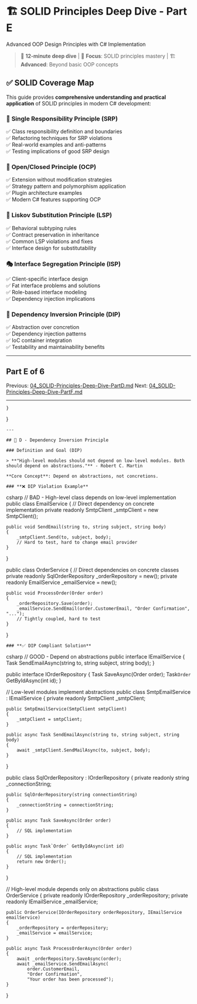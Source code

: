 # 🏗️ SOLID Principles Deep Dive - Part E

Advanced OOP Design Principles with C# Implementation

> 📖 **12-minute deep dive** | 🎯 **Focus**: SOLID principles mastery | 🏗️ **Advanced**: Beyond basic OOP concepts

## ✅ **SOLID Coverage Map**

This guide provides **comprehensive understanding and practical application** of SOLID principles in modern C# development:

### 🎯 **Single Responsibility Principle (SRP)**

✅ Class responsibility definition and boundaries  
✅ Refactoring techniques for SRP violations  
✅ Real-world examples and anti-patterns  
✅ Testing implications of good SRP design

### 🔐 **Open/Closed Principle (OCP)**

✅ Extension without modification strategies  
✅ Strategy pattern and polymorphism application  
✅ Plugin architecture examples  
✅ Modern C# features supporting OCP

### 🔄 **Liskov Substitution Principle (LSP)**

✅ Behavioral subtyping rules  
✅ Contract preservation in inheritance  
✅ Common LSP violations and fixes  
✅ Interface design for substitutability

### 🎭 **Interface Segregation Principle (ISP)**

✅ Client-specific interface design  
✅ Fat interface problems and solutions  
✅ Role-based interface modeling  
✅ Dependency injection implications

### 🔗 **Dependency Inversion Principle (DIP)**

✅ Abstraction over concretion  
✅ Dependency injection patterns  
✅ IoC container integration  
✅ Testability and maintainability benefits

---

## Part E of 6

Previous: [04_SOLID-Principles-Deep-Dive-PartD.md](04_SOLID-Principles-Deep-Dive-PartD.md)
Next: [04_SOLID-Principles-Deep-Dive-PartF.md](04_SOLID-Principles-Deep-Dive-PartF.md)

---

    }
}


    ---

    ## 🔗 D - Dependency Inversion Principle

    ### Definition and Goal (DIP)

    > **"High-level modules should not depend on low-level modules. Both should depend on abstractions."** - Robert C. Martin

    **Core Concept**: Depend on abstractions, not concretions.

    ### **❌ DIP Violation Example**
csharp
// BAD - High-level class depends on low-level implementation
public class EmailService
{
    // Direct dependency on concrete implementation
    private readonly SmtpClient _smtpClient = new SmtpClient();

    public void SendEmail(string to, string subject, string body)
    {
        _smtpClient.Send(to, subject, body);
        // Hard to test, hard to change email provider
    }
}

public class OrderService
{
    // Direct dependencies on concrete classes
    private readonly SqlOrderRepository _orderRepository = new();
    private readonly EmailService _emailService = new();

    public void ProcessOrder(Order order)
    {
        _orderRepository.Save(order);
        _emailService.SendEmail(order.CustomerEmail, "Order Confirmation", "...");
        // Tightly coupled, hard to test
    }
}

    ### **✅ DIP Compliant Solution**
csharp
// GOOD - Depend on abstractions
public interface IEmailService
{
    Task SendEmailAsync(string to, string subject, string body);
}

public interface IOrderRepository
{
    Task SaveAsync(Order order);
    Task`Order` GetByIdAsync(int id);
}

// Low-level modules implement abstractions
public class SmtpEmailService : IEmailService
{
    private readonly SmtpClient _smtpClient;

    public SmtpEmailService(SmtpClient smtpClient)
    {
        _smtpClient = smtpClient;
    }

    public async Task SendEmailAsync(string to, string subject, string body)
    {
        await _smtpClient.SendMailAsync(to, subject, body);
    }
}

public class SqlOrderRepository : IOrderRepository
{
    private readonly string _connectionString;

    public SqlOrderRepository(string connectionString)
    {
        _connectionString = connectionString;
    }

    public async Task SaveAsync(Order order)
    {
        // SQL implementation
    }

    public async Task`Order` GetByIdAsync(int id)
    {
        // SQL implementation
        return new Order();
    }
}

// High-level module depends only on abstractions
public class OrderService
{
    private readonly IOrderRepository _orderRepository;
    private readonly IEmailService _emailService;

    public OrderService(IOrderRepository orderRepository, IEmailService emailService)
    {
        _orderRepository = orderRepository;
        _emailService = emailService;
    }

    public async Task ProcessOrderAsync(Order order)
    {
        await _orderRepository.SaveAsync(order);
        await _emailService.SendEmailAsync(
            order.CustomerEmail,
            "Order Confirmation",
            "Your order has been processed");
    }
}

